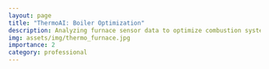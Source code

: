 ```yaml
---
layout: page
title: "ThermoAI: Boiler Optimization"
description: Analyzing furnace sensor data to optimize combustion systems.
img: assets/img/thermo_furnace.jpg
importance: 2
category: professional
---
```

